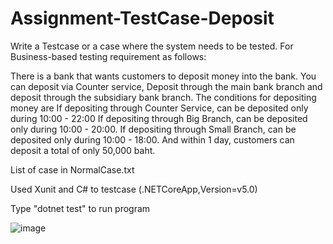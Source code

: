 # Assignment-TestCase-Deposit

  Write a Testcase or a case where the system needs to be tested. For Business-based testing requirement as follows:
  
  There is a bank that wants customers to deposit money into the bank. You can deposit via 
  Counter service, Deposit through the main bank branch and deposit through the subsidiary bank branch.
  The conditions for depositing money are 
  If depositing through Counter Service, can be deposited only during 10:00 - 22:00
  If depositing through Big Branch, can be deposited only during 10:00 - 20:00.
  If depositing through Small Branch, can be deposited only during 10:00 - 18:00.
  And within 1 day, customers can deposit a total of only 50,000 baht.

  List of case in NormalCase.txt

  Used Xunit and C# to testcase (.NETCoreApp,Version=v5.0)

  Type "dotnet test" to run program
  
  ![image](https://github.com/xcjtaiz/Assignment-PriorSolution/assets/137169802/c01ad4ed-1d7f-43c6-b630-8213c76b529c)
